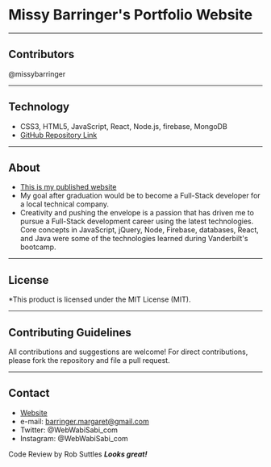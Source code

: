 # Missy Barringer's Portfolio Website
____________________________________
## Contributors
@missybarringer
____________________________________
## Technology
* CSS3, HTML5, JavaScript, React, Node.js, firebase, MongoDB
* [GitHub Repository Link](https://github.com/missybarringer/missybarringer.github.io.git)
____________________________________
## About
* [This is my published website](https://missybarringer.github.io/)
* My goal after graduation would be to become a Full-Stack developer for a
local technical company.
* Creativity and pushing the envelope is a passion that has driven me to pursue a Full-Stack development career 
using the latest technologies. Core concepts in JavaScript, jQuery, Node, Firebase, databases, React, 
and Java were some of the technologies learned during Vanderbilt's bootcamp.
____________________________________
## License
*This product is licensed under the MIT License (MIT).
____________________________________
## Contributing Guidelines
All contributions and suggestions are welcome!
For direct contributions, please fork the repository and file a pull request.
____________________________________
## Contact
* [Website](https://missybarringer.github.io/)
* e-mail: barringer.margaret@gmail.com
* Twitter: @WebWabiSabi_com
* Instagram: @WebWabiSabi_com

Code Review by Rob Suttles  ***Looks great!***
